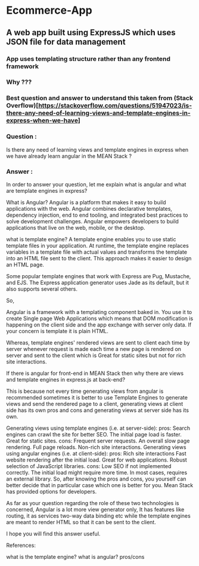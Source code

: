 # Ecommerce-App
## A web app built using ExpressJS which uses JSON file for data management

### App uses templating structure rather than any frontend framework
### Why ???
### Best question and answer to understand this taken from (Stack Overflow)[https://stackoverflow.com/questions/51947023/is-there-any-need-of-learning-views-and-template-engines-in-express-when-we-have]


### Question :  
Is there any need of learning views and template engines in express when we have already learn angular in the MEAN Stack ?
### Answer :
In order to answer your question, let me explain what is angular and what are template engines in express?

What is Angular?
Angular is a platform that makes it easy to build applications with the web. Angular combines declarative templates, dependency injection, end to end tooling, and integrated best practices to solve development challenges. Angular empowers developers to build applications that live on the web, mobile, or the desktop.

what is template engine?
A template engine enables you to use static template files in your application. At runtime, the template engine replaces variables in a template file with actual values and transforms the template into an HTML file sent to the client. This approach makes it easier to design an HTML page.

Some popular template engines that work with Express are Pug, Mustache, and EJS. The Express application generator uses Jade as its default, but it also supports several others.

So,

Angular is a framework with a templating component baked in. You use it to create Single page Web Applications which means that DOM modification is happening on the client side and the app exchange with server only data. If your concern is template it is plain HTML.

Whereas, template engines' rendered views are sent to client each time by server whenever request is made each time a new page is rendered on server and sent to the client which is Great for static sites but not for rich site interactions.

If there is angular for front-end in MEAN Stack then why there are views and template engines in express.js at back-end?

This is because not every time generating views from angular is recommended sometimes it is better to use Template Engines to generate views and send the rendered page to a client, generating views at client side has its own pros and cons and generating views at server side has its own.

Generating views using template engines (i.e. at server-side):
pros:
Search engines can crawl the site for better SEO.
The initial page load is faster.
Great for static sites.
cons:
Frequent server requests.
An overall slow page rendering.
Full page reloads.
Non-rich site interactions.
Generating views using angular engines (i.e. at client-side):
pros:
Rich site interactions
Fast website rendering after the initial load.
Great for web applications.
Robust selection of JavaScript libraries.
cons:
Low SEO if not implemented correctly.
The initial load might require more time.
In most cases, requires an external library.
So, after knowing the pros and cons, you yourself can better decide that in particular case which one is better for you. Mean Stack has provided options for developers.

As far as your question regarding the role of these two technologies is concerned, Angular is a lot more view generator only, It has features like routing, it as services two-way data binding etc while the template engines are meant to render HTML so that it can be sent to the client.

I hope you will find this answer useful.

References:

what is the template engine?
what is angular?
pros/cons

